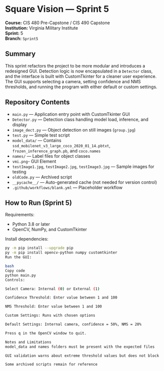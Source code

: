 # Square Vision — Sprint 5

**Course:** CIS 480 Pre-Capstone / CIS 490 Capstone  
**Institution:** Virginia Military Institute  
**Sprint:** 5  
**Branch:** `Sprint5`

## Summary
This sprint refactors the project to be more modular and introduces a redesigned GUI. Detection logic is now encapsulated in a `Detector` class, and the interface is built with CustomTkinter for a cleaner user experience. The GUI supports selecting a camera, setting confidence and NMS thresholds, and running the program with either default or custom settings.

## Repository Contents
- `main.py` — Application entry point with CustomTkinter GUI  
- `Detector.py` — Detection class handling model load, inference, and display  
- `image_dect.py` — Object detection on still images (`group.jpg`)  
- `test.py` — Simple test script  
- `model_data/` — Contains `ssd_mobilenet_v3_large_coco_2020_01_14.pbtxt`, `frozen_inference_graph.pb`, and `coco.names`  
- `names/` — Label files for object classes 
- `vmi.png`- GUI Element 
- `testImage1.jpg`, `testImage2.jpg`, `testImage3.jpg` — Sample images for testing  
- `oldCode.py` — Archived script  
- `__pycache__/` — Auto-generated cache (not needed for version control)  
- `.github/workflows/blank.yml` — Placeholder workflow  

## How to Run (Sprint 5)
Requirements:
- Python 3.8 or later  
- OpenCV, NumPy, and CustomTkinter

Install dependencies:
```bash
py -m pip install --upgrade pip
py -m pip install opencv-python numpy customtkinter
Run the GUI:

bash
Copy code
python main.py
Controls:

Select Camera: Internal (0) or External (1)

Confidence Threshold: Enter value between 1 and 100

NMS Threshold: Enter value between 1 and 100

Custom Settings: Runs with chosen options

Default Settings: Internal camera, confidence = 50%, NMS = 20%

Press q in the OpenCV window to quit.

Notes and Limitations
model_data and names folders must be present with the expected files

GUI validation warns about extreme threshold values but does not block execution

Some archived scripts remain for reference
